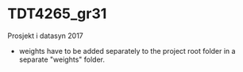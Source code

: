 # TDT4265_gr31
Prosjekt i datasyn 2017

- weights have to be added separately to the project root folder in a separate "weights" folder. 
